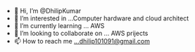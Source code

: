 - 👋 Hi, I’m @DhilipKumar
- 👀 I’m interested in ...Computer hardware and cloud architect
- 🌱 I’m currently learning ... AWS
- 💞️ I’m looking to collaborate on ... AWS prijects
- 📫 How to reach me ...dhilip101091@gmail.com

<!---
Dhilipkumar1091/Dhilipkumar1091 is a ✨ special ✨ repository because its `README.md` (this file) appears on your GitHub profile.
You can click the Preview link to take a look at your changes.
--->
